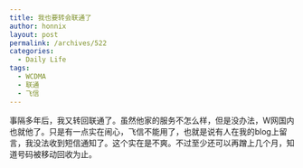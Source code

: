 ```yaml
---
title: 我也要转会联通了
author: honnix
layout: post
permalink: /archives/522
categories:
  - Daily Life
tags:
  - WCDMA
  - 联通
  - 飞信
---
```

事隔多年后，我又转回联通了。虽然他家的服务不怎么样，但是没办法，W网国内也就他了。只是有一点实在闹心，飞信不能用了，也就是说有人在我的blog上留言，我没法收到短信通知了。这个实在是不爽。不过至少还可以再蹭上几个月，知道号码被移动回收为止。